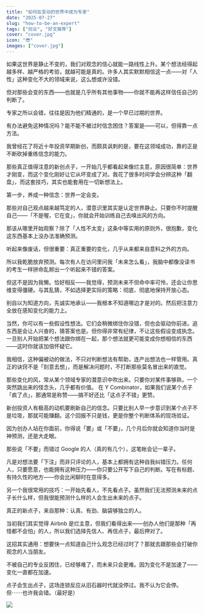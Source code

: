 ```yaml
---
title: "如何在变动的世界中成为专家"
date: "2025-07-27"
slug: "how-to-be-an-expert"
tags: ["创业", "好文推荐"]
cover: "cover.jpg"
icon: "😎"
images: ["cover.jpg"]
---
```

如果这世界是静止不变的，我们对观念的信心就能一路线性上升。某个想法经得起越多样、越严格的考验，就越可能是真的。许多人其实默默相信这一点——对「人性」这种变化不大的领域来说，这么想或许没错。



但对那些会变的东西——也就是几乎所有其他事物——你就不能再这样信任自己的判断了。



专家之所以会错，往往是因为他们精通的，是一个早已过期的世界。



有办法避免这种情况吗？能不能不被过时信念困住？答案是——可以，但得靠一点方法。



我曾经花了将近十年投资早期新创，而颇具讽刺的是，要在这领域成功，靠的正是不断砍掉重练信念的能力。



那些真正值得注意的新创点子，一开始几乎都看起来像烂主意，原因很简单：世界才刚变，而这个变化刚好让它从坏变成了对。我花了很多时间学会分辨这种「翻盘」，而这套技巧，其实也能套用在一切新想法上。



第一步，养成一种信念：世界一定会变。



那些对自己观点越来越笃定的人，潜意识里其实是认定世界静止。只要你不时提醒自己——「不是喔，它在变」，你就会开始训练自己去嗅出风的方向。



那该从哪里开始观察？除了「人性不太变」这条中等实用的原则外，很抱歉，变化这东西基本上没办法准确预测。



听起来像废话，但很重要：真正重要的变化，几乎从来都来自意料之外的方向。



所以我乾脆放弃预测。每次有人在访问里问我「未来怎么看」，我脑中都像没读书的考生一样拼命乱掰出一个听起来不错的答案。



但这不是因为我懒。恰好相反——我觉得，预测未来不但命中率可怜，还会让你思维变得僵硬。与其乱猜，不如选择更实际的策略：彻底、彻底地保持开放心态。



别自以为知道方向，先诚实地承认——我根本不知道哪边才是对的。然后把注意力全放在感知变化的能力上。



当然，你可以有一些假设性想法。它们会稍微绑住你没错，但也会驱动你前进。追东西是会让人兴奋的，猜答案也是。但你得非常有纪律，不让这些假设变成执念。
一旦别人开始把某个想法跟你绑在一起，那个想法就更可能变成你想相信的东西——这时你就该加倍怀疑它。



我相信，这种偏被动的做法，不只对判断想法有帮助，连产出想法也一样管用。真正的诀窍不是「刻意去想」，而是解决问题时，不打断那些莫名冒出来的直觉。



那些变化的风，常从某个领域专家的潜意识中吹出来。只要你对某件事够熟，一个突然跳出来的怪念头，几乎都有价值。
在 Y Combinator，如果我们说某个点子「疯了点」，那通常是称赞——搞不好还比「这点子不错」更赞。



新创投资人有极高的动机要刷新自己的信念。只要比别人早一步意识到某个点子不是垃圾，那就可能赚翻。这个回报不只是钱，更是你整个判断体系的现场验证。



因为创办人站在你面前，你得说「要」或「不要」，几个月后你就会知道你当时是神预测，还是大走眼。



那些说「不要」而错过 Google 的人（真的有几个），这笔帐会记一辈子。



凡是对想法要「下注」而非只评论的人，基本上都拥有这种自我纠错压力。任何人，只要愿意，也能拥有这种压力——你只要公开写下自己的判断。写在有标题、有持久性的地方——你会比闲聊时在意得多。



另一个我很常用的技巧：一开始先看人，不先看点子。虽然我们无法预测未来的点子长什么样，但我很能预测什么样的人会生出未来的点子。



真正的新点子，来自那种：认真、有劲、脑袋够独立的人。



当初我们其实觉得 Airbnb 是烂主意，但我们看得出来——创办人他们是那种「再怪都不会怕」的人，所以我们选择先信人、再信点子，最后押对了。



这招其实通用：想要快一点知道自己什么观念已经过时了？那就去跟那些会打破你观念的人当朋友。



不被自己的专业反困住，已经够难了，而未来只会更难。因为变化不是加速了——变化一直都在加速。



点子会生出点子，这场连锁反应从旧石器时代就没停过。我不认为它会停。
但⋯⋯也许我会错。（最好是）




![](https://prod-files-secure.s3.us-west-2.amazonaws.com/112d0858-5090-4d34-a606-b75eb8d65fd2/46476355-9cf3-4e99-9b7a-3531bc426380/1000202064.png?X-Amz-Algorithm=AWS4-HMAC-SHA256&X-Amz-Content-Sha256=UNSIGNED-PAYLOAD&X-Amz-Credential=ASIAZI2LB466RHOM5OLN%2F20250924%2Fus-west-2%2Fs3%2Faws4_request&X-Amz-Date=20250924T173128Z&X-Amz-Expires=3600&X-Amz-Security-Token=IQoJb3JpZ2luX2VjENn%2F%2F%2F%2F%2F%2F%2F%2F%2F%2FwEaCXVzLXdlc3QtMiJIMEYCIQCtfZo5WoA3WrwL%2BRDcs5oL8JPx8XYrcfQdvan8KWQueAIhALQ%2BMDgFbOVTALE3eSFV%2FSxEk1Suur9Q5WotMjwosaObKv8DCGIQABoMNjM3NDIzMTgzODA1IgxTiER4i%2BkqKKyuDyIq3ANxgpGbNxzaSa7SCHclzqhe5Ah4kNlXQU0mBUNqNNeaPP9KfwhvI3QZzGANusWDSSh9FyPRZXkYy8mV1UdmVq25ka0W2Eta%2BXWX91fKAeH8rBGboEJIo%2B%2F5KvifQCHpEPDCI4ct3xbKb%2FGJFe6G%2BNGt%2FaOFXkjkx2YOXmLtdwWDWjqvag%2FFUfcetT%2F0QrbxV0LF%2F7%2Bc%2B9p1FSKmQ45qU1dKLVxjkzyZdH%2BYAofkXR4%2FS6E4KdJSNeSj66c53oP2x9YNF1r7CzidrRBaXq1CUAueM1aAR2TU7gNSUDT0aynVMu%2FYM9hqVrj0MhY8qj924srQ3eDPZDrgGqWNBn3%2BGYgtGo9i8u41xOqGQxB85QHlK69hWoAAUJXJ7CrYqvKqN90bb7%2Fc0XlVYTO%2Fyui0qX%2BMYKlByCzJnrlu%2Bbo%2FGZxKyaTpKVnAb1yRnCioQfS26Ao9aAWRQeYqSEI%2FOpLi7tLvQ5TvUPlmwFAGI4ibdX1bJ%2Fs7zNmJBpbBDS7RegyLI0GCVpcysADw2tW8I%2B8ihiHHXSHv1TR7kvlsvjrA%2BzUrKmH2wGDJyPi9JQ7VH1szG%2FV9XO58YbxqziPxuATlfJejzxLo5Szz8FM0Ue%2B4JXZ0E%2FO50%2FWacGXKKju%2BQjDFvNDGBjqkAY11cpg0F04wsYEpEknmbKRqX96tdy8NYFsfOA3xYsg18jPv6dp240uH67WXCmiz5L3pHeW9OyyyRUSeE7R833CXFqG7a3RpdtNO4CFJT0S6rbTPIczDvkrLWO2DG0fwPm9wHzDaFnmEHBxkHL33zYfqS2i2das8y1nb%2FY9jE6IAJhxdpsROZon5hT%2FzrJuYEnTKghNhswqSxWkBFMzMXf1OC6d9&X-Amz-Signature=597dadf6730ce718c1a2095a231266ba9239889506de7755e5ca7b51c3623f00&X-Amz-SignedHeaders=host&x-amz-checksum-mode=ENABLED&x-id=GetObject)

